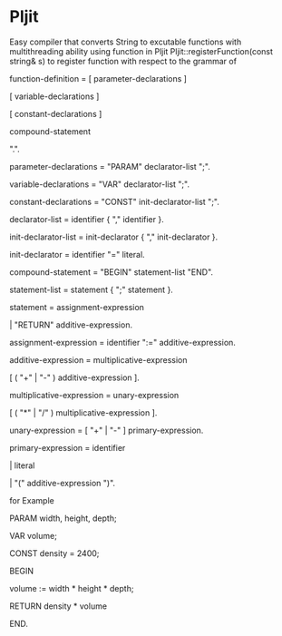 # Pljit
Easy compiler that converts String to excutable functions with multithreading ability
using function in Pljit Pljit::registerFunction(const string& s) to register function with respect to the grammar of

function-definition = [ parameter-declarations ]

[ variable-declarations ]

[ constant-declarations ]

compound-statement

".".

parameter-declarations = "PARAM" declarator-list ";".

variable-declarations = "VAR" declarator-list ";".

constant-declarations = "CONST" init-declarator-list ";".

declarator-list = identifier { "," identifier }.

init-declarator-list = init-declarator { "," init-declarator }.

init-declarator = identifier "=" literal.

compound-statement = "BEGIN" statement-list "END".

statement-list = statement { ";" statement }.

statement = assignment-expression

| "RETURN" additive-expression.

assignment-expression = identifier ":=" additive-expression.

additive-expression = multiplicative-expression

[ ( "+" | "-" ) additive-expression ].

multiplicative-expression = unary-expression

[ ( "*" | "/" ) multiplicative-expression ].

unary-expression = [ "+" | "-" ] primary-expression.

primary-expression = identifier

| literal

| "(" additive-expression ")".


for Example

PARAM width, height, depth;

VAR volume;

CONST density = 2400;

BEGIN

volume := width * height * depth;

RETURN density * volume

END.
